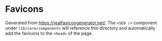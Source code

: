 # Favicons

Generated from https://realfavicongenerator.net/. The `<SEO />` component under `lib/core/components` will reference this directory and automatically add the favicons to the `<head>` of the page.

